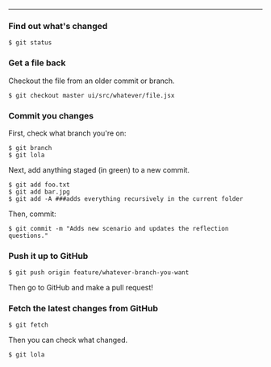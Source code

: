 ---------------------------------------

  ### Find out what's changed
  ```
  $ git status
  ```



  ### Get a file back
  Checkout the file from an older commit or branch.

  ```
  $ git checkout master ui/src/whatever/file.jsx
  ```



  ### Commit you changes
  First, check what branch you're on:
  ```
  $ git branch
  $ git lola
  ```

  Next, add anything staged (in green) to a new commit.
  ```
  $ git add foo.txt
  $ git add bar.jpg
  $ git add -A ###adds everything recursively in the current folder
  ```

  Then, commit:
  ```
  $ git commit -m "Adds new scenario and updates the reflection questions."
  ```


  ### Push it up to GitHub
  ```
  $ git push origin feature/whatever-branch-you-want
  ```

  Then go to GitHub and make a pull request!


  ### Fetch the latest changes from GitHub
  ```
  $ git fetch
  ```

  Then you can check what changed.

  ```
  $ git lola
  ```
